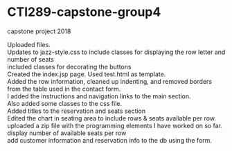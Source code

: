 # CTI289-capstone-group4
capstone project 2018


Uploaded files.  
Updates to jazz-style.css to include classes for displaying the row letter and number of seats<br>
included classes for decorating the buttons<br>
Created the index.jsp page.  Used test.html as template. <br>
Added the row information, cleaned up indenting, and removed borders from 
the table used in the contact form.<br>
I added the instructions and navigation links to the main section.<br>
Also added some classes to the css file.<br>
Added titles to the reservation and seats section<br>
Edited the chart in seating area to include rows & seats available per row.<br>
uploaded a zip file with the programming elements I have worked on so far.<br>
display number of available seats per row <br>
add  customer information and reservation info to the db using the form.<br>

